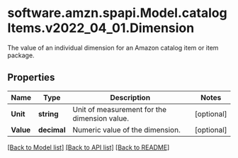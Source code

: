 # software.amzn.spapi.Model.catalogItems.v2022_04_01.Dimension
The value of an individual dimension for an Amazon catalog item or item package.

## Properties

Name | Type | Description | Notes
------------ | ------------- | ------------- | -------------
**Unit** | **string** | Unit of measurement for the dimension value. | [optional] 
**Value** | **decimal** | Numeric value of the dimension. | [optional] 

[[Back to Model list]](../README.md#documentation-for-models) [[Back to API list]](../README.md#documentation-for-api-endpoints) [[Back to README]](../README.md)

